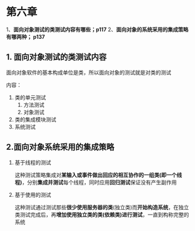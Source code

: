 # 第六章

1、**面向对象测试的类测试内容有哪些；p117**
2、**面向对象的系统采用的集成策略有哪两种； p137**

## 1. 面向对象测试的类测试内容

面向对象软件的基本构成单位是类，所以面向对象的测试就是对类的测试

内容：

1. 类的单元测试
   1. 方法测试
   2. 对象测试
2. 类的集成模块测试
3. 系统测试

## 2.面向对象系统采用的集成策略

1. 基于线程的测试

    这种测试策略集成对**某输入或事件做出回应的相互协作的一组类(即一个线程)**，分别**集成并测试**每个线程，同时应用**回归测试**保证没有产生副作用

2. 基于使用的测试

    这种测试通过测试那些**很少使用服务器的类**(独立类)而**开始构造系统**，在独立类测试完成后，再**增加使用独立类的类(依赖类)进行测试**，一直到构称完整的系统
